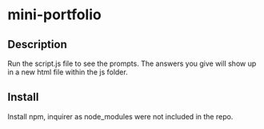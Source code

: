 # mini-portfolio

## Description
Run the script.js file to see the prompts. The answers you give will show up in a new html file within the js folder.

## Install
Install npm, inquirer as node_modules were not included in the repo.